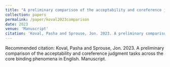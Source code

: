 ```yaml
---
title: "A preliminary comparison of the acceptability and coreference judgment tasks across the core binding phenomena in English"
collection: papers
permalink: /paper/koval2023comparison
date: 2023
venue: 'Manuscript'
citation: 'Koval, Pasha and Sprouse, Jon. 2023. A preliminary comparison of the acceptability and coreference judgment tasks across the core binding phenomena in English. Manuscript.'
---
```

Recommended citation: Koval, Pasha and Sprouse, Jon. 2023. A preliminary comparison of the acceptability and coreference judgment tasks across the core binding phenomena in English. Manuscript.
